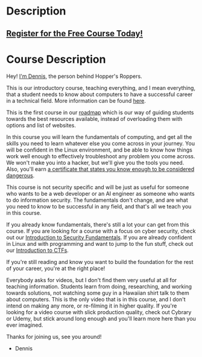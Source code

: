 # Description
##  [Register for the Free Course Today!](https://roppers.thinkific.com/courses/computing-fundamentals)
# Course Description
Hey! [I'm Dennis](https://www.hoppersroppers.org/about.html), the person behind Hopper's Roppers. 

This is our introductory course, teaching everything, and I mean everything, that a student needs to know about computers to have a successful career in a technical field. More information can be found [here](https://www.hoppersroppers.org/course.html). 

This is the first course in our [roadmap](https://www.hoppersroppers.org/roadmap/) which is our way of guiding students towards the best resources available, instead of overloading them with options and list of websites. 

In this course you will learn the fundamentals of computing, and get all the skills you need to learn whatever else you come across in your journey. You will be confident in the Linux environment, and be able to know how things work well enough to effectively troubleshoot any problem you come across. We won't make you into a hacker, but we'll give you the tools you need. Also, you'll earn [a certificate that states you know enough to be considered dangerous](https://badgr.com/public/badges/OCgMVVYKT82mZZkDah6BBQ). 

This course is not security specific and will be just as useful for someone who wants to be a web developer or an AI engineer as someone who wants to do information security. The fundamentals don't change, and are what you need to know to be successful in any field, and that's all we teach you in this course. 

If you already know fundamentals, there's still a lot your can get from this course. If you are looking for a course with a focus on cyber security, check out our [Introduction to Security Fundamentals](https://hoppersroppers.org/courseSecurity.html). If you are already confident in Linux and with programming and want to jump to the fun stuff, check out our [Introduction to CTFs](https://www.hoppersroppers.org/courseCTF.html). 

If you're still reading and know you want to build the foundation for the rest of your career, you're at the right place!  



<object type="text/html" data="https://www.youtube.com/embed/0tiqkqpG5Jk" style="width:560px; height:315px;border:0;" id="cc-embed"  ></object>


Everybody asks for videos, but I don't find them very useful at all for teaching information. Students learn from doing, researching, and working towards solutions, not watching some guy in a Hawaiian shirt talk to them about computers. This is the only video that is in this course, and I don't intend on making any more, or re-filming it in higher quality. If you're looking for a video course with slick production quality, check out Cybrary or Udemy, but stick around long enough and you'll learn more here than you ever imagined. 
 
Thanks for joining us, see you around!

- Dennis 


